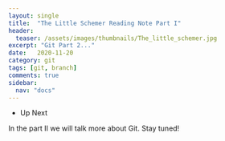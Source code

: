 ```yaml
---
layout: single
title:  "The Little Schemer Reading Note Part I"
header:
  teaser: /assets/images/thumbnails/The_little_schemer.jpg
excerpt: "Git Part 2..."
date:   2020-11-20
category: git
tags: [git, branch]
comments: true
sidebar:
  nav: "docs"
---
```



- Up Next

In the part II we will talk more about Git. Stay tuned!





